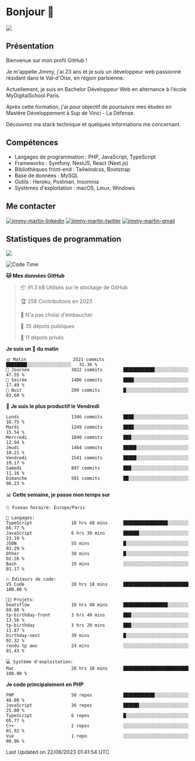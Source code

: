 # Bonjour 👋

![](https://komarev.com/ghpvc/?username=jimmy-martin&color=1a1b27)

## Présentation

Bienvenue sur mon profil GitHub !

Je m'appelle Jimmy, j'ai 23 ans et je suis un développeur web passionné résidant dans le Val-d'Oise, en région parisienne.

Actuellement, je suis en Bachelor Développeur Web en alternance à l'école MyDigitalSchool Paris.

Après cette formation, j'ai pour objectif de poursuivre mes études en Mastère Développement à Sup de Vinci - La Défense.

Découvrez ma stack technique et quelques informations me concernant.

## Compétences

- Langages de programmation : PHP, JavaScript, TypeScript
- Frameworks : Symfony, NestJS, React (Next.js)
- Bibliothèques front-end : Tailwindcss, Bootstrap
- Base de données : MySQL
- Outils : Heroku, Postman, Insomnia
- Systèmes d'exploitation : macOS, Linux, Windows

## Me contacter

<p>
<a href="https://www.linkedin.com/in/jimmy-martin-dev/" target="_blank"><img align="center" src="https://img.shields.io/badge/-LinkedIn-0077B5?style=for-the-badge&logo=Linkedin&logoColor=white" alt="jimmy-martin-linkedin"/></a>
<a href="https://twitter.com/jimmydev_" target="_blank"><img align="center" src="https://img.shields.io/badge/-Twitter-1DA1F2?style=for-the-badge&logo=Twitter&logoColor=white" alt="jimmy-martin-twitter"/></a>
<a href="mailto:jimmy.martin952@gmail.com" target="_blank"><img align="center" src="https://img.shields.io/badge/gmail-D14836?style=for-the-badge&logo=gmail&logoColor=white" alt="jimmy-martin-gmail"/></a>
</p>

## Statistiques de programmation

<a href="https://github-readme-stats.vercel.app/api/top-langs/?username=jimmy-martin&layout=compact">
  <img align="center" src="https://github-readme-stats.vercel.app/api/top-langs/?username=jimmy-martin&layout=compact"/>
</a>

<!--START_SECTION:waka-->
![Code Time](http://img.shields.io/badge/Code%20Time-1%2C908%20hrs%207%20mins-blue)

**🐱 Mes données GitHub** 

> 📦 91.3 kB Utilisés sur le stockage de GitHub 
 > 
> 🏆 258 Contributions en 2023
 > 
> 🚫 N'a pas choisi d'embaucher
 > 
> 📜 35 dépots publiques 
 > 
> 🔑 11 dépots privés 
 > 
**Je suis un 🐤 du matin** 

```text
🌞 Matin                  2521 commits        ████████░░░░░░░░░░░░░░░░░   31.36 % 
🌆 Journée                3822 commits        ████████████░░░░░░░░░░░░░   47.55 % 
🌃 Soirée                 1406 commits        ████░░░░░░░░░░░░░░░░░░░░░   17.49 % 
🌙 Nuit                   289 commits         █░░░░░░░░░░░░░░░░░░░░░░░░   03.60 % 
```
📅 **Je suis le plus productif le Vendredi** 

```text
Lundi                    1346 commits        ████░░░░░░░░░░░░░░░░░░░░░   16.75 % 
Mardi                    1249 commits        ████░░░░░░░░░░░░░░░░░░░░░   15.54 % 
Mercredi                 1040 commits        ███░░░░░░░░░░░░░░░░░░░░░░   12.94 % 
Jeudi                    1464 commits        █████░░░░░░░░░░░░░░░░░░░░   18.21 % 
Vendredi                 1541 commits        █████░░░░░░░░░░░░░░░░░░░░   19.17 % 
Samedi                   897 commits         ███░░░░░░░░░░░░░░░░░░░░░░   11.16 % 
Dimanche                 501 commits         ██░░░░░░░░░░░░░░░░░░░░░░░   06.23 % 
```


📊 **Cette semaine, je passe mon temps sur** 

```text
🕑︎ Fuseau horaire: Europe/Paris

💬 Langages: 
TypeScript               18 hrs 48 mins      █████████████████░░░░░░░░   66.77 % 
JavaScript               6 hrs 30 mins       ██████░░░░░░░░░░░░░░░░░░░   23.10 % 
JSON                     55 mins             █░░░░░░░░░░░░░░░░░░░░░░░░   03.29 % 
Other                    38 mins             █░░░░░░░░░░░░░░░░░░░░░░░░   02.26 % 
Bash                     19 mins             ░░░░░░░░░░░░░░░░░░░░░░░░░   01.17 % 

🔥 Éditeurs de code: 
VS Code                  28 hrs 10 mins      █████████████████████████   100.00 % 

🐱‍💻 Projets: 
beatsflow                19 hrs 40 mins      █████████████████░░░░░░░░   69.80 % 
tp-birthday-front        3 hrs 49 mins       ███░░░░░░░░░░░░░░░░░░░░░░   13.56 % 
tp-birthday              3 hrs 20 mins       ███░░░░░░░░░░░░░░░░░░░░░░   11.87 % 
birthday-next            39 mins             █░░░░░░░░░░░░░░░░░░░░░░░░   02.32 % 
rendu tp aws             24 mins             ░░░░░░░░░░░░░░░░░░░░░░░░░   01.43 % 

💻 Système d'exploitation: 
Mac                      28 hrs 10 mins      █████████████████████████   100.00 % 
```

**Je code principalement en PHP** 

```text
PHP                      50 repos            ████████████░░░░░░░░░░░░░   48.08 % 
JavaScript               26 repos            ██████░░░░░░░░░░░░░░░░░░░   25.00 % 
TypeScript               6 repos             █░░░░░░░░░░░░░░░░░░░░░░░░   05.77 % 
C++                      2 repos             ░░░░░░░░░░░░░░░░░░░░░░░░░   01.92 % 
Vue                      1 repo              ░░░░░░░░░░░░░░░░░░░░░░░░░   00.96 % 
```




 Last Updated on 22/06/2023 01:41:54 UTC
<!--END_SECTION:waka-->


